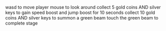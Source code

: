 wasd to move player
mouse to look around
collect 5 gold coins AND silver keys to gain speed boost and jump boost for 10 seconds
collect 10 gold coins AND silver keys to summon a green beam
touch the green beam to complete stage
